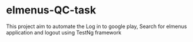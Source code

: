 # elmenus-QC-task


 This project aim to automate the Log in to google play, Search for elmenus application and logout using TestNg framework
